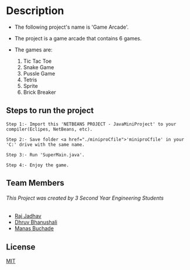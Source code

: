 # Description

- The following project's name is 'Game Arcade'.
- The project is a game arcade that contains 6 games.
- The games are:

  1. Tic Tac Toe
  2. Snake Game
  3. Pussle Game
  4. Tetris
  5. Sprite
  6. Brick Breaker

## Steps to run the project

    Step 1:- Import this 'NETBEANS PROJECT - JavaMiniProject' to your compiler(Eclipes, NetBeans, etc).

    Step 2:- Save folder <a href="./miniproCfile">'miniproCfile' in your 'C:' drive with the same name.

    Step 3:- Run 'SuperMain.java'.

    Step 4:- Enjoy the game.

## Team Members

###### This Project was created by 3 Second Year Engineering Students

- <a href="https://www.github.com/FrozenSamurai">Raj Jadhav</a>
- <a href="https://www.github.com/dhruv-bhanushali">Dhruv Bhanushali</a>
- <a href="https://www.github.com/manasb15">Manas Buchade</a>

## License

<a href="LICENSE">MIT</a>
